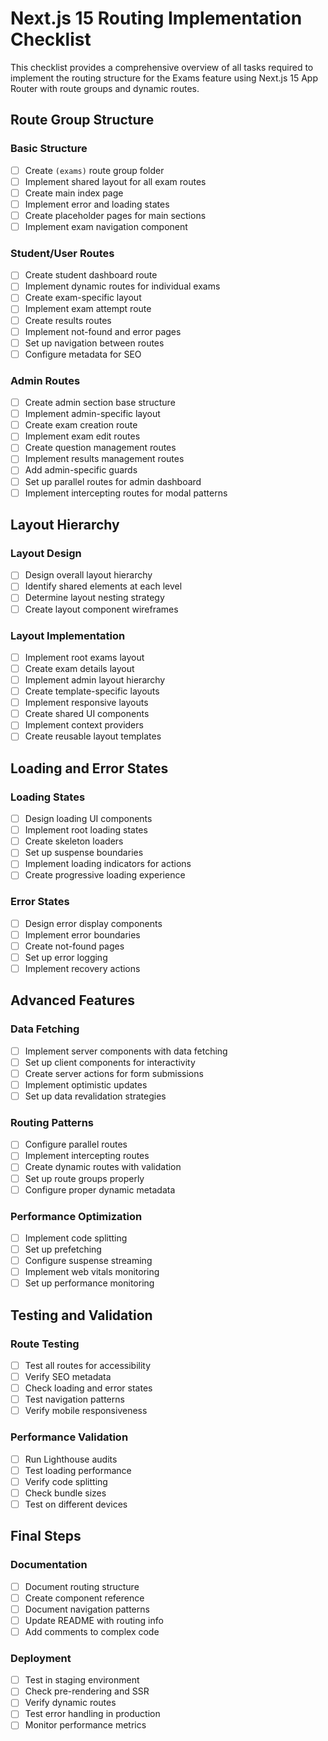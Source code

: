 # Next.js 15 Routing Implementation Checklist

This checklist provides a comprehensive overview of all tasks required to implement the routing structure for the Exams feature using Next.js 15 App Router with route groups and dynamic routes.

## Route Group Structure

### Basic Structure
- [ ] Create `(exams)` route group folder
- [ ] Implement shared layout for all exam routes
- [ ] Create main index page
- [ ] Implement error and loading states
- [ ] Create placeholder pages for main sections
- [ ] Implement exam navigation component

### Student/User Routes
- [ ] Create student dashboard route
- [ ] Implement dynamic routes for individual exams
- [ ] Create exam-specific layout
- [ ] Implement exam attempt route
- [ ] Create results routes
- [ ] Implement not-found and error pages
- [ ] Set up navigation between routes
- [ ] Configure metadata for SEO

### Admin Routes
- [ ] Create admin section base structure
- [ ] Implement admin-specific layout
- [ ] Create exam creation route
- [ ] Implement exam edit routes
- [ ] Create question management routes
- [ ] Implement results management routes
- [ ] Add admin-specific guards
- [ ] Set up parallel routes for admin dashboard
- [ ] Implement intercepting routes for modal patterns

## Layout Hierarchy

### Layout Design
- [ ] Design overall layout hierarchy
- [ ] Identify shared elements at each level
- [ ] Determine layout nesting strategy
- [ ] Create layout component wireframes

### Layout Implementation
- [ ] Implement root exams layout
- [ ] Create exam details layout
- [ ] Implement admin layout hierarchy
- [ ] Create template-specific layouts
- [ ] Implement responsive layouts
- [ ] Create shared UI components
- [ ] Implement context providers
- [ ] Create reusable layout templates

## Loading and Error States

### Loading States
- [ ] Design loading UI components
- [ ] Implement root loading states
- [ ] Create skeleton loaders
- [ ] Set up suspense boundaries
- [ ] Implement loading indicators for actions
- [ ] Create progressive loading experience

### Error States
- [ ] Design error display components
- [ ] Implement error boundaries
- [ ] Create not-found pages
- [ ] Set up error logging
- [ ] Implement recovery actions

## Advanced Features

### Data Fetching
- [ ] Implement server components with data fetching
- [ ] Set up client components for interactivity
- [ ] Create server actions for form submissions
- [ ] Implement optimistic updates
- [ ] Set up data revalidation strategies

### Routing Patterns
- [ ] Configure parallel routes
- [ ] Implement intercepting routes
- [ ] Create dynamic routes with validation
- [ ] Set up route groups properly
- [ ] Configure proper dynamic metadata

### Performance Optimization
- [ ] Implement code splitting
- [ ] Set up prefetching
- [ ] Configure suspense streaming
- [ ] Implement web vitals monitoring
- [ ] Set up performance monitoring

## Testing and Validation

### Route Testing
- [ ] Test all routes for accessibility
- [ ] Verify SEO metadata
- [ ] Check loading and error states
- [ ] Test navigation patterns
- [ ] Verify mobile responsiveness

### Performance Validation
- [ ] Run Lighthouse audits
- [ ] Test loading performance
- [ ] Verify code splitting
- [ ] Check bundle sizes
- [ ] Test on different devices

## Final Steps

### Documentation
- [ ] Document routing structure
- [ ] Create component reference
- [ ] Document navigation patterns
- [ ] Update README with routing info
- [ ] Add comments to complex code

### Deployment
- [ ] Test in staging environment
- [ ] Check pre-rendering and SSR
- [ ] Verify dynamic routes
- [ ] Test error handling in production
- [ ] Monitor performance metrics
